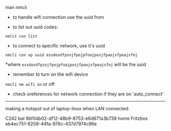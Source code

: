 man nmcli 

- to handle wifi connection use the uuid from 

- to list out uuid codes: 

`nmlci con list`

- to connect to specific network, use it's uuid

`nmcli con up uuid essdosdfpsojfpojpfoajposjfpaojsfpoajsfoj` 

*where `essdosdfpsojfpojpfoajposjfpaojsfpoajsfoj` will be the uuid 

- remember to turn on the wifi device 

`nmcli nm wifi on` 
or off

- check oreferences for network connection if they are on 'auto_connect' 

----

making a hotspot out of laptop-linux when LAN connected:


>>

C242 bal	9bf0db02-df12-48b9-8753-e6d671a3b738
home Fritzbox 	eb4ec751-8208-44fa-976c-437d7974c96e

